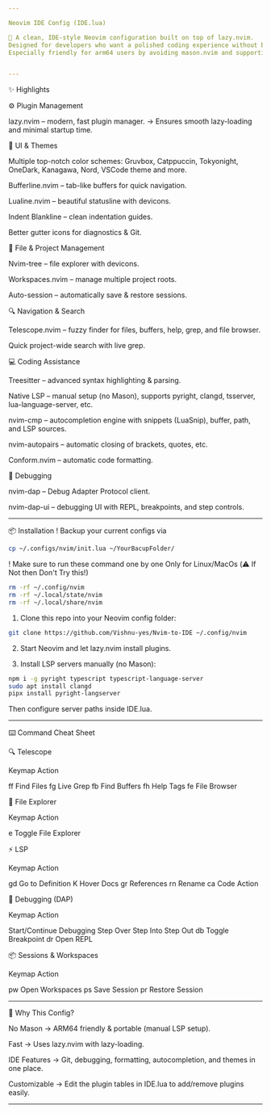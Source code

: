 ```yaml
---

Neovim IDE Config (IDE.lua)

🚀 A clean, IDE-style Neovim configuration built on top of lazy.nvim.
Designed for developers who want a polished coding experience without bloat.
Especially friendly for arm64 users by avoiding mason.nvim and supporting manual LSP installs.


---
```


✨ Highlights

⚙️ Plugin Management

lazy.nvim – modern, fast plugin manager.
→ Ensures smooth lazy-loading and minimal startup time.


🎨 UI & Themes

Multiple top-notch color schemes: Gruvbox, Catppuccin, Tokyonight, OneDark, Kanagawa, Nord, VSCode theme and more.

Bufferline.nvim – tab-like buffers for quick navigation.

Lualine.nvim – beautiful statusline with devicons.

Indent Blankline – clean indentation guides.

Better gutter icons for diagnostics & Git.


📂 File & Project Management

Nvim-tree – file explorer with devicons.

Workspaces.nvim – manage multiple project roots.

Auto-session – automatically save & restore sessions.


🔍 Navigation & Search

Telescope.nvim – fuzzy finder for files, buffers, help, grep, and file browser.

Quick project-wide search with live grep.


💻 Coding Assistance

Treesitter – advanced syntax highlighting & parsing.

Native LSP – manual setup (no Mason), supports pyright, clangd, tsserver, lua-language-server, etc.

nvim-cmp – autocompletion engine with snippets (LuaSnip), buffer, path, and LSP sources.

nvim-autopairs – automatic closing of brackets, quotes, etc.

Conform.nvim – automatic code formatting.


🐛 Debugging

nvim-dap – Debug Adapter Protocol client.

nvim-dap-ui – debugging UI with REPL, breakpoints, and step controls.



---

📦 Installation
! Backup your current configs via 
``` bash
cp ~/.configs/nvim/init.lua ~/YourBacupFolder/
```
! Make sure to run these command one by one 
Only for Linux/MacOs (⚠️ If Not then Don't Try this!)
``` bash
rm -rf ~/.config/nvim
rm -rf ~/.local/state/nvim
rm -rf ~/.local/share/nvim
```
1. Clone this repo into your Neovim config folder:

```bash
git clone https://github.com/Vishnu-yes/Nvim-to-IDE ~/.config/nvim
```

2. Start Neovim and let lazy.nvim install plugins.


3. Install LSP servers manually (no Mason):
``` bash
npm i -g pyright typescript typescript-language-server
sudo apt install clangd
pipx install pyright-langserver
```
Then configure server paths inside IDE.lua.




---

⌨️ Command Cheat Sheet

🔍 Telescope

Keymap	Action

<leader>ff	Find Files
<leader>fg	Live Grep
<leader>fb	Find Buffers
<leader>fh	Help Tags
<leader>fe	File Browser


📂 File Explorer

Keymap	Action

<leader>e	Toggle File Explorer


⚡ LSP

Keymap	Action

gd	Go to Definition
K	Hover Docs
gr	References
<leader>rn	Rename
<leader>ca	Code Action


🐛 Debugging (DAP)

Keymap	Action

<F5>	Start/Continue Debugging
<F10>	Step Over
<F11>	Step Into
<F12>	Step Out
<leader>db	Toggle Breakpoint
<leader>dr	Open REPL


📦 Sessions & Workspaces

Keymap	Action

<leader>pw	Open Workspaces
<leader>ps	Save Session
<leader>pr	Restore Session



---

🌟 Why This Config?

No Mason → ARM64 friendly & portable (manual LSP setup).

Fast → Uses lazy.nvim with lazy-loading.

IDE Features → Git, debugging, formatting, autocompletion, and themes in one place.

Customizable → Edit the plugin tables in IDE.lua to add/remove plugins easily.



---
